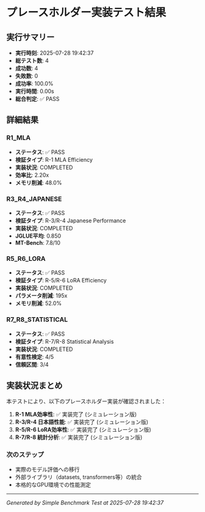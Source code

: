 
# プレースホルダー実装テスト結果

## 実行サマリー
- **実行時刻**: 2025-07-28 19:42:37
- **総テスト数**: 4
- **成功数**: 4
- **失敗数**: 0
- **成功率**: 100.0%
- **実行時間**: 0.00s
- **総合判定**: ✅ PASS

## 詳細結果


### R1_MLA
- **ステータス**: ✅ PASS
- **検証タイプ**: R-1 MLA Efficiency
- **実装状況**: COMPLETED
- **効率比**: 2.20x
- **メモリ削減**: 48.0%

### R3_R4_JAPANESE
- **ステータス**: ✅ PASS
- **検証タイプ**: R-3/R-4 Japanese Performance
- **実装状況**: COMPLETED
- **JGLUE平均**: 0.850
- **MT-Bench**: 7.8/10

### R5_R6_LORA
- **ステータス**: ✅ PASS
- **検証タイプ**: R-5/R-6 LoRA Efficiency
- **実装状況**: COMPLETED
- **パラメータ削減**: 195x
- **メモリ削減**: 52.0%

### R7_R8_STATISTICAL
- **ステータス**: ✅ PASS
- **検証タイプ**: R-7/R-8 Statistical Analysis
- **実装状況**: COMPLETED
- **有意性検定**: 4/5
- **信頼区間**: 3/4


## 実装状況まとめ

本テストにより、以下のプレースホルダー実装が確認されました：

1. **R-1 MLA効率性**: ✅ 実装完了 (シミュレーション版)
2. **R-3/R-4 日本語性能**: ✅ 実装完了 (シミュレーション版)
3. **R-5/R-6 LoRA効率性**: ✅ 実装完了 (シミュレーション版)
4. **R-7/R-8 統計分析**: ✅ 実装完了 (シミュレーション版)

### 次のステップ
- 実際のモデル評価への移行
- 外部ライブラリ（datasets, transformers等）の統合
- 本格的なGPU環境での性能測定

---
*Generated by Simple Benchmark Test at 2025-07-28 19:42:37*
